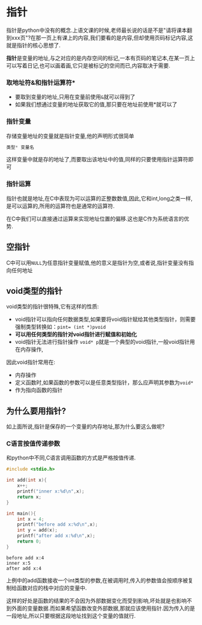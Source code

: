 
# 指针

指针是python中没有的概念.上语文课的时候,老师最长说的话是不是"请将课本翻到xxx页"?在那一页上有课上的内容,我们要看的是内容,但却使用页码标记内容,这就是指针的核心思想了.

**指针**是变量的地址,与之对应的是内存空间的标记,一本有页码的笔记本,在某一页上可以写着日记,也可以画着画,它只是被标记的空间而已,内容取决于需要.


### 取地址符&和指针运算符\*

+ 要取到变量的地址,只用在变量前使用`&`就可以得到了
+ 如果我们想通过变量的地址获取它的值,那只要在地址前使用\*就可以了

### 指针变量

存储变量地址的变量就是指针变量,他的声明形式很简单

```c
类型* 变量名
```
这样变量中就是存的地址了,而要取出该地址中的值,同样的只要使用指针运算符即可

### 指针运算

指针也就是地址,在C中表现为可以运算的正整数数值,因此,它和int,long之类一样,是可以运算的,所用的运算符也是通常的运算符.

在C中我们可以直接通过运算来实现地址位置的偏移.这也是C作为系统语言的优势.



## 空指针

C中可以用`NULL`为任意指针变量赋值,他的意义是指针为空,或者说,指针变量没有指向任何地址

## void类型的指针

void类型的指针很特殊,它有这样的性质:

+ void指针可以指向任何数据类型,如果要将void指针赋给其他类型指针，则需要强制类型转换如：`pint= (int *)pvoid`
+ **可以用任何类型的指针对void指针进行赋值和初始化**
+ void指针无法进行指针操作
    `void* p`就是一个典型的void指针,一般void指针用在内存操作,
    
因此void指针常用在:

+ 内存操作
+ 定义函数时,如果函数的参数可以是任意类型指针，那么应声明其参数为`void*`
+ 作为指向函数的指针


## 为什么要用指针?

如上面所说,指针是保存的一个变量的内存地址,那为什么要这么做呢?

### C语言按值传递参数


和python中不同,C语言调用函数的方式是严格按值传递.



```c
#include <stdio.h>

int add(int x){
    x++;
    printf("inner x:%d\n",x);
    return x;
}

int main(){
    int x = 4;
    printf("before add x:%d\n",x);
    int y = add(x);
    printf("after add x:%d\n",x);
    return 0;
}
```

    before add x:4
    inner x:5
    after add x:4


上例中的add函数接收一个int类型的参数,在被调用时,传入的参数值会按顺序被复制给函数对应的栈中对应的变量中.

这样的好处是函数的结果的不会因为外部数据变化而受到影响,坏处就是也影响不到外面的变量数据.而如果希望函数改变外部数据,那就应该使用指针.因为传入的是一段地址,所以只要根据这段地址找到这个变量的值就行.
